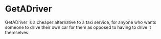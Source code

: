 # GetADriver
GetADriver is a cheaper alternative to a taxi service, for anyone who wants someone to drive their own car for them as opposed to having to drive it themselves
